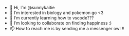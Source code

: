 - 👋 Hi, I’m @sunnykaitie
- 👀 I’m interested in biology and pokemon go <3
- 🌱 I’m currently learning how to vscode???
- 💞️ I’m looking to collaborate on finding happiness :)
- 📫 How to reach me is by sending me a messenger owl !!

<!---
sunnykaitie/sunnykaitie is a ✨ special ✨ repository because its `README.md` (this file) appears on your GitHub profile.
You can click the Preview link to take a look at your changes.
--->
